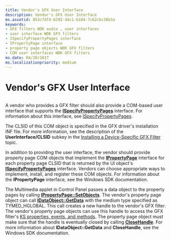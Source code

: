 ```yaml
---
title: Vendor's GFX User Interface
description: Vendor's GFX User Interface
ms.assetid: 853c7df4-6292-44c1-b104-7c62cbc36b3a
keywords:
- GFX filters WDK audio , user interfaces
- user interface WDK GFX filters
- ISpecifyPropertyPages interface
- IPropertyPage interface
- property page objects WDK GFX filters
- COM user interfaces WDK GFX filters
ms.date: 04/20/2017
ms.localizationpriority: medium
---
```


# Vendor's GFX User Interface


## <span id="vendor_s_gfx_user_interface"></span><span id="VENDOR_S_GFX_USER_INTERFACE"></span>


A vendor who provides a GFX filter should also provide a COM-based user interface that supports the [**ISpecifyPropertyPages**](https://msdn.microsoft.com/library/windows/desktop/ms695217) interface. For information about this interface, see [ISpecifyPropertyPages](http://go.microsoft.com/fwlink/p/?linkid=106291).

The CLSID of this COM object is specified in the GFX driver's installation INF file. For more information, see the description of the **UserInterface/CLSID** subkey in the [Installing a Device-Specific GFX Filter](installing-a-device-specific-gfx-filter.md) topic.

In addition to providing the user interface, the vendor should provide property page COM objects that implement the [**IPropertyPage**](https://msdn.microsoft.com/library/windows/desktop/ms691246) interface for each property page CLSID that is returned by the UI object's [**ISpecifyPropertyPages**](https://msdn.microsoft.com/library/windows/desktop/ms695217) interface. Vendors can choose appropriate ways to implement, install, and register these COM objects. For information about the **IPropertyPage** interface, see the Windows SDK documentation.

The Multimedia applet in Control Panel passes a data object to the property pages by calling [**IPropertyPage::SetObjects**](https://msdn.microsoft.com/library/windows/desktop/ms678529). The vendor's property page object can call [**IDataObject::GetData**](https://msdn.microsoft.com/library/windows/desktop/ms678431) with the medium type specified as TYMED\_HGLOBAL. This call creates a new handle to the vendor's GFX filter. The vendor's property page objects can use this handle to access the GFX filter's [KS properties, events, and methods](https://msdn.microsoft.com/library/windows/hardware/ff567673). The property page object must make sure that the handle is eventually closed by calling [**CloseHandle**](https://msdn.microsoft.com/library/windows/desktop/ms724211). For more information about **IDataObject::GetData** and **CloseHandle**, see the Windows SDK documentation.

 

 




